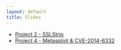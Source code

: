 ```yaml
---
layout: default
title: Slides
---
```


* [Project 2 - SSLStrip](sslstrip/)
* [Project 4 - Metasploit &amp; CVE-2014-6332](project4/)